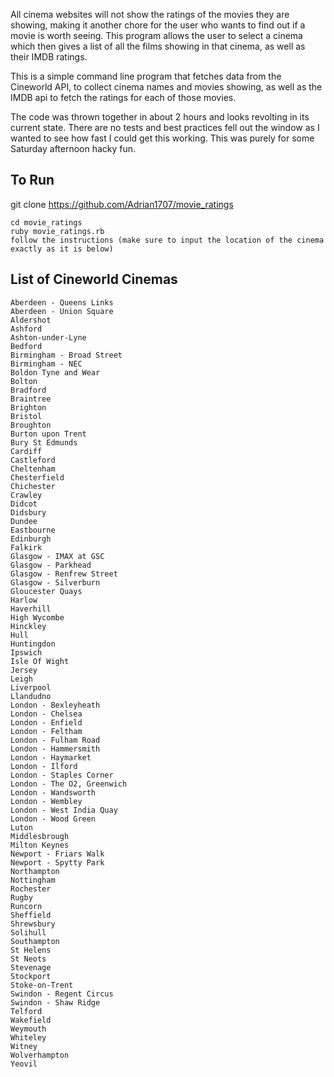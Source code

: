 All cinema websites will not show the ratings of the movies they are showing, making it another chore for the user who wants to find
out if a movie is worth seeing. This program allows the user to select a cinema which then gives a list of all the films
showing in that cinema, as well as their IMDB ratings.

This is a simple command line program that fetches data from the Cineworld API, to collect cinema names and movies showing, as well as the IMDB api to fetch the ratings for each of those movies.

The code was thrown together in about 2 hours and looks revolting in its current state. There are no tests and best practices fell out the window as I wanted to see how fast I could get this working. This was purely for some Saturday afternoon hacky fun.

## To Run

git clone https://github.com/Adrian1707/movie_ratings
```
cd movie_ratings
ruby movie_ratings.rb
follow the instructions (make sure to input the location of the cinema exactly as it is below)
```

## List of Cineworld Cinemas
```
Aberdeen - Queens Links
Aberdeen - Union Square
Aldershot
Ashford
Ashton-under-Lyne
Bedford
Birmingham - Broad Street
Birmingham - NEC
Boldon Tyne and Wear
Bolton
Bradford
Braintree
Brighton
Bristol
Broughton
Burton upon Trent
Bury St Edmunds
Cardiff
Castleford
Cheltenham
Chesterfield
Chichester
Crawley
Didcot
Didsbury
Dundee
Eastbourne
Edinburgh
Falkirk
Glasgow - IMAX at GSC
Glasgow - Parkhead
Glasgow - Renfrew Street
Glasgow - Silverburn
Gloucester Quays
Harlow
Haverhill
High Wycombe
Hinckley
Hull
Huntingdon
Ipswich
Isle Of Wight
Jersey
Leigh
Liverpool
Llandudno
London - Bexleyheath
London - Chelsea
London - Enfield
London - Feltham
London - Fulham Road
London - Hammersmith
London - Haymarket
London - Ilford
London - Staples Corner
London - The O2, Greenwich
London - Wandsworth
London - Wembley
London - West India Quay
London - Wood Green
Luton
Middlesbrough
Milton Keynes
Newport - Friars Walk
Newport - Spytty Park
Northampton
Nottingham
Rochester
Rugby
Runcorn
Sheffield
Shrewsbury
Solihull
Southampton
St Helens
St Neots
Stevenage
Stockport
Stoke-on-Trent
Swindon - Regent Circus
Swindon - Shaw Ridge
Telford
Wakefield
Weymouth
Whiteley
Witney
Wolverhampton
Yeovil
```

